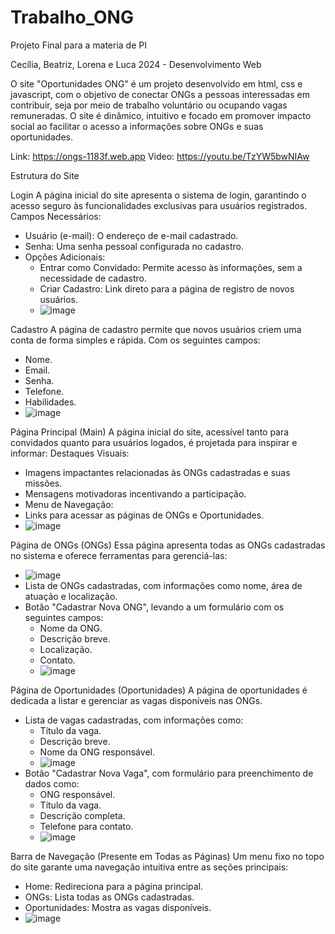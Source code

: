# Trabalho_ONG
Projeto Final para a materia de PI

Cecília, Beatriz, Lorena e Luca
2024 - Desenvolvimento Web

O site "Oportunidades ONG" é um projeto desenvolvido em html, css e javascript, com o objetivo de conectar ONGs a pessoas interessadas em contribuir, seja por meio de trabalho voluntário ou ocupando vagas remuneradas. O site é dinâmico, intuitivo e focado em promover impacto social ao facilitar o acesso a informações sobre ONGs e suas oportunidades.

Link: https://ongs-1183f.web.app
Video: https://youtu.be/TzYW5bwNIAw

Estrutura do Site

Login
  A página inicial do site apresenta o sistema de login, garantindo o acesso seguro às funcionalidades exclusivas para usuários registrados.
  Campos Necessários:
  - Usuário (e-mail): O endereço de e-mail cadastrado.
  - Senha: Uma senha pessoal configurada no cadastro.
  - Opções Adicionais:
    - Entrar como Convidado: Permite acesso às informações, sem a necessidade de cadastro. 
    - Criar Cadastro: Link direto para a página de registro de novos usuários.
    - ![image](https://github.com/user-attachments/assets/034cb627-fde3-4b74-a5f9-4a52ea1eb9cd)

Cadastro
  A página de cadastro permite que novos usuários criem uma conta de forma simples e rápida.
  Com os seguintes campos:
  - Nome.
  - Email.
  - Senha.
  - Telefone.
  - Habilidades.
  - ![image](https://github.com/user-attachments/assets/5ca0d339-fdd3-4d8f-a501-020c219f7690)

Página Principal (Main)
  A página inicial do site, acessível tanto para convidados quanto para usuários logados, é projetada para inspirar e informar:
  Destaques Visuais:
  - Imagens impactantes relacionadas às ONGs cadastradas e suas missões.
  - Mensagens motivadoras incentivando a participação.
  - Menu de Navegação:
  - Links para acessar as páginas de ONGs e Oportunidades.
  - ![image](https://github.com/user-attachments/assets/2c576337-2192-4233-a2f1-aee6779f7885)


Página de ONGs (ONGs)
  Essa página apresenta todas as ONGs cadastradas no sistema e oferece ferramentas para gerenciá-las:
  - ![image](https://github.com/user-attachments/assets/c116f1bb-43e8-44cf-b268-4604185f1fa6)
  - Lista de ONGs cadastradas, com informações como nome, área de atuação e localização.
  - Botão "Cadastrar Nova ONG", levando a um formulário com os seguintes campos:
    - Nome da ONG.
    - Descrição breve.
    - Localização.
    - Contato.
    - ![image](https://github.com/user-attachments/assets/2e5b7404-c5c1-4dcc-abae-d0a039ca64da)

Página de Oportunidades (Oportunidades)
A página de oportunidades é dedicada a listar e gerenciar as vagas disponíveis nas ONGs.
  - Lista de vagas cadastradas, com informações como:
    - Título da vaga.
    - Descrição breve.
    - Nome da ONG responsável.
    - ![image](https://github.com/user-attachments/assets/54cc3938-8653-48bd-abaa-52ece8c9644c)
  - Botão "Cadastrar Nova Vaga", com formulário para preenchimento de dados como:
    - ONG responsável.
    - Título da vaga.
    - Descrição completa.
    - Telefone para contato.
    - ![image](https://github.com/user-attachments/assets/caaf9028-8fef-4ed8-ae5e-c61b9142de2c)


Barra de Navegação (Presente em Todas as Páginas)
Um menu fixo no topo do site garante uma navegação intuitiva entre as seções principais:
  - Home: Redireciona para a página principal.
  - ONGs: Lista todas as ONGs cadastradas.
  - Oportunidades: Mostra as vagas disponíveis.
  - ![image](https://github.com/user-attachments/assets/1d7d98b3-39ef-42d6-bb19-35df00665c58)

